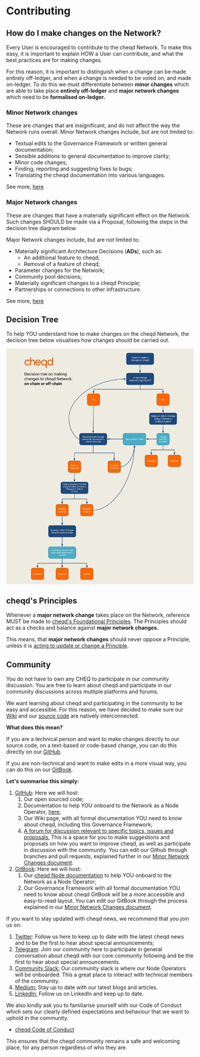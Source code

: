 # Contributing

## How do I make changes on the Network?

Every User is encouraged to contribute to the cheqd Network. To make this easy, it is important to explain HOW a User can contribute, and what the best practices are for making changes.

For this reason, it is important to distinguish when a change can be made entirely off-ledger, and when a change is needed to be voted on, and made on-ledger. To do this we must differentiate between **minor changes** which are able to take place **entirely off-ledger** and **major network changes** which need to be **formalised on-ledger.**

### **Minor Network changes**

These are changes that are insignificant, and do not affect the way the Network runs overall. Minor Network changes include, but are not limited to:

* Textual edits to the Governance Framework or written general documentation;
* Sensible additions to general documentation to improve clarity;
* Minor code changes;
* Finding, reporting and suggesting fixes to bugs;
* Translating the cheqd documentation into various languages.

See more, [here](https://docs.cheqd.io/governance/contributing/how-network-governance-works-user)

### Major Network changes

These are changes that have a materially significant effect on the Network. Such changes SHOULD be made via a Proposal, following the steps in the decision tree diagram below.

Major Network changes include, but are not limited to:

* Materially significant Architecture Decisions \(**ADs**\), such as:
  * An additional feature to cheqd;
  * Removal of a feature of cheqd;
* Parameter changes for the Network;
* Community pool decisions;
* Materially significant changes to a cheqd Principle;
* Partnerships or connections to other infrastructure.

See more, [here](https://docs.cheqd.io/governance/contributing/major-network-changes)

## Decision Tree

To help YOU understand how to make changes on the cheqd Network, the decision tree below visualises how changes should be carried out.

![](../.gitbook/assets/on-chain-vs-off-chain-decision-tree-1-.jpg)

## cheqd's Principles

Whenever a **major network change** takes place on the Network, reference MUST be made to [cheqd's Foundational Principles](https://docs.cheqd.io/governance/principles#foundational-principles). The Principles should act as a checks and balance against **major network changes.**

This means, that **major network changes** should never oppose a Principle, unless it is [acting to update or change a Principle](https://docs.cheqd.io/governance/principles#foundational-principles). 

## Community

You do not have to own any CHEQ to participate in our community discussion. You are free to learn about cheqd and participate in our community discussions across multiple platforms and forums.

We want learning about cheqd and participating in the community to be easy and accessible. For this reason, we have decided to make sure our [Wiki](https://docs.cheqd.io/governance/) and our [source code](https://github.com/cheqd/cheqd-node) are natively interconnected.

**What does this mean?**

If you are a technical person and want to make changes directly to our source code, on a text-based or code-based change, you can do this directly on our [GitHub](https://github.com/cheqd/cheqd-node).

If you are non-technical and want to make edits in a more visual way, you can do this on our [GitBook](https://docs.cheqd.io/cheqd-node/).

**Let's summarise this simply:**

1. [GitHub](https://github.com/cheqd): Here we will host:
   1. Our open sourced code;
   2. Documentation to help YOU onboard to the Network as a Node Operator, [here](https://github.com/cheqd/cheqd-node);
   3. Our Wiki page, with all formal documentation YOU need to know about cheqd, including this Governance Framework;
   4. [A forum for discussion relevant to specific topics, issues and proposals.](https://github.com/cheqd/cheqd-governance/discussions) This is a space for you to make suggestions and proposals on how you want to improve cheqd, as well as participate in discussion with the community.   You can edit our Github through branches and pull requests, explained further in our [Minor Network Changes document](https://docs.cheqd.io/cheqd-node/v/gov%2Fdraft1/governance/contributing/how-network-governance-works-user).   
2. [GitBook](https://docs.cheqd.io/cheqd-node/): Here we will host:
   1. Our [cheqd Node documentation](https://docs.cheqd.io/node/) to help YOU onboard to the Network as a Node Operator;
   2. Our Governance Framework with all formal documentation YOU need to know about cheqd  GitBook will be a more accessible and easy-to-read layout.    You can edit our GitBook through the process explained in our [Minor Network Changes document](https://docs.cheqd.io/governance/contributing/how-network-governance-works-user).

If you want to stay updated with cheqd news, we recommend that you join us on:

1. [Twitter](https://twitter.com/cheqd_io): Follow us here to keep up to date with the latest cheqd news and to be the first to hear about special announcements;
2. [Telegram](https://t.me/cheqd): Join our community here to participate in general conversation about cheqd with our core community following and be the first to hear about special announcements.
3. [Community Slack:](https://join.slack.com/t/cheqd-community/shared_invite/zt-toqyo7b7-2g9qDRjx3otd6529dTqeIA) Our community slack is where our Node Operators will be onboarded. This a great place to interact with technical members of the community.  
4. [Medium:](https://blog.cheqd.io/) Stay up to date with our latest blogs and articles.
5. [LinkedIn:](https://www.linkedin.com/company/cheqd-identity/) Follow us on LinkedIn and keep up to date.

We also kindly ask you to familiarise yourself with our Code of Conduct which sets our clearly defined expectations and behaviour that we want to uphold in the community.

* [cheqd Code of Conduct](https://docs.cheqd.io/node/contributing/code_of_conduct)

This ensures that the cheqd community remains a safe and welcoming place, for any person regardless of who they are.

